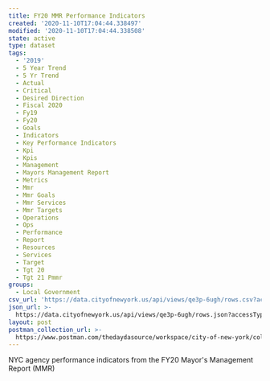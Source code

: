 ```yaml
---
title: FY20 MMR Performance Indicators
created: '2020-11-10T17:04:44.338497'
modified: '2020-11-10T17:04:44.338508'
state: active
type: dataset
tags:
  - '2019'
  - 5 Year Trend
  - 5 Yr Trend
  - Actual
  - Critical
  - Desired Direction
  - Fiscal 2020
  - Fy19
  - Fy20
  - Goals
  - Indicators
  - Key Performance Indicators
  - Kpi
  - Kpis
  - Management
  - Mayors Management Report
  - Metrics
  - Mmr
  - Mmr Goals
  - Mmr Services
  - Mmr Targets
  - Operations
  - Ops
  - Performance
  - Report
  - Resources
  - Services
  - Target
  - Tgt 20
  - Tgt 21 Pmmr
groups:
  - Local Government
csv_url: 'https://data.cityofnewyork.us/api/views/qe3p-6ugh/rows.csv?accessType=DOWNLOAD'
json_url: >-
  https://data.cityofnewyork.us/api/views/qe3p-6ugh/rows.json?accessType=DOWNLOAD
layout: post
postman_collection_url: >-
  https://www.postman.com/thedaydasource/workspace/city-of-new-york/collection/15909983-04cc5b9b-5d84-484a-981d-e5cd61fa1cbb
---
```

NYC agency performance indicators from the FY20 Mayor's Management Report (MMR)

